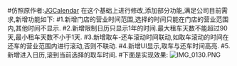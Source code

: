 #仿照原作者:[JGCalendar](https://github.com/mengzhihun6/JGCalendar) 在这个基础上进行修改,添加部分功能,满足公司目前需求,新增功能如下:
#1.新增门店的营业时间范围,选择的时间只能在门店的营业范围内,其他时间不显示.
#2.新增限制日历只显示1年的时间.最大租车天数不能超过90天,最小租车天数不小于1天.
#3.新增取车-还车滚动时间联动,如取车滚动的时间在还车的营业范围内进行滚动,否则不联动.
#4.新增UI显示,取车与还车时间高亮.
#5.新增进入日历,滚到当前选择的取车时间.
#下面是实现效果:
![IMG_0130.PNG](https://upload-images.jianshu.io/upload_images/1641999-13598ddb5e545057.PNG?imageMogr2/auto-orient/strip%7CimageView2/2/w/440)


